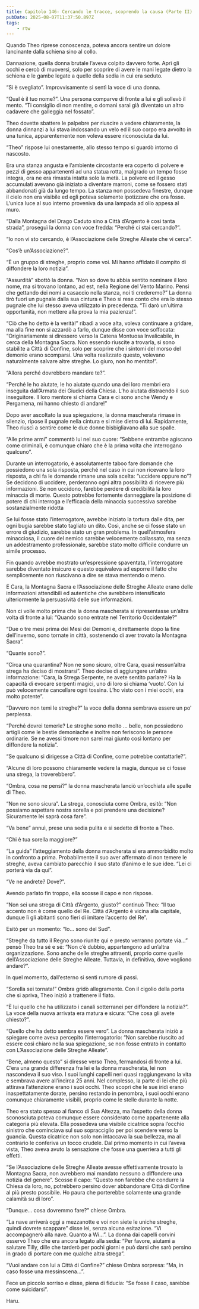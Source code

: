 ```yaml
---
title: Capitolo 146- Cercando le tracce, scoprendo la causa (Parte II)
pubDate: 2025-08-07T11:37:50.897Z
tags:
    - rtw
---
```



Quando Theo riprese conoscenza, poteva ancora sentire un dolore lancinante dalla schiena sino al collo.


Dannazione, quella donna brutale l’aveva colpito davvero forte. Aprì gli occhi e cercò di muoversi, solo per scoprire di avere le mani legate dietro la schiena e le gambe legate a quelle della sedia in cui era seduto.


“Si è svegliato”. Improvvisamente si sentì la voce di una donna.


“Qual è il tuo nome?”. Una persona comparve di fronte a lui e gli sollevò il mento. “Ti consiglio di non mentire, o domani sarai già diventato un altro cadavere che galleggia nel fossato”.


Theo dovette sbattere le palpebre per riuscire a vedere chiaramente, la donna dinnanzi a lui stava indossando un velo ed il suo corpo era avvolto in una tunica, apparentemente non voleva essere riconosciuta da lui.


“Theo” rispose lui onestamente, allo stesso tempo si guardò intorno di nascosto.


Era una stanza angusta e l’ambiente circostante era coperto di polvere e pezzi di gesso appartenenti ad una statua rotta, malgrado un tempo fosse integra, ora ne era rimasta intatta solo la metà. La polvere ed il gesso accumulati avevano già iniziato a diventare marroni, come se fossero stati abbandonati già da lungo tempo. La stanza non possedeva finestre, dunque il cielo non era visibile ed egli poteva solamente ipotizzare che ora fosse. L’unica luce al suo interno proveniva da una lampada ad olio appesa al muro.


“Dalla Montagna del Drago Caduto sino a Città d’Argento è così tanta strada”, proseguì la donna con voce fredda: “Perché ci stai cercando?”.


“Io non vi sto cercando, è l’Associazione delle Streghe Alleate che vi cerca”.


“Cos’è un’Associazione?”.


“Ѐ un gruppo di streghe, proprio come voi. Mi hanno affidato il compito di diffondere la loro notizia”.


“Assurdità” sbottò la donna. “Non so dove tu abbia sentito nominare il loro nome, ma si trovano lontano, ad est, nella Regione del Vento Marino. Pensi che gettando dei nomi a casaccio nella stanza, noi ti crederemo?” La donna tirò fuori un pugnale dalla sua cintura e Theo si rese conto che era lo stesso pugnale che lui stesso aveva utilizzato in precedenza. “Ti darò un’ultima opportunità, non mettere alla prova la mia pazienza!”.


“Ciò che ho detto è la verità!” ribadì a voce alta, voleva continuare a gridare, ma alla fine non si azzardò a farlo, dunque disse con voce soffocata: “Originariamente si diressero verso la Catena Montuosa Invalicabile, in cerca della Montagna Sacra. Non essendo riuscite a trovarla, si sono stabilite a Città di Confine, solo per scoprire che i sintomi del morso del demonio erano scomparsi. Una volta realizzato questo, volevano naturalmente salvare altre streghe. Lo giuro, non ho mentito!”.


“Allora perché dovrebbero mandare te?”.


“Perché le ho aiutate, le ho aiutate quando una dei loro membri era inseguita dall’Armata dei Giudici della Chiesa. L’ho aiutata distraendo il suo inseguitore. Il loro mentore si chiama Cara e ci sono anche Wendy e Pergamena, mi hanno chiesto di andare!”


Dopo aver ascoltato la sua spiegazione, la donna mascherata rimase in silenzio, ripose il pugnale nella cintura e si mise dietro di lui. Rapidamente, Theo riuscì a sentire come le due donne bisbigliavano alla sue spalle.


“Alle prime armi” commentò lui nel suo cuore: “Sebbene entrambe agiscano come criminali, è comunque chiaro che è la prima volta che interrogano qualcuno”.


Durante un interrogatorio, è assolutamente taboo fare domande che possiedono una sola risposta, perché nel caso in cui non ricevano la loro risposta, a chi fa le domande rimane una sola scelta: “uccidere oppure no”? Se decidono di uccidere, perderanno ogni altra possibilità di ricevere più informazioni. Se non uccidono, farebbe perdere di credibilità la loro minaccia di morte. Questo potrebbe fortemente danneggiare la posizione di potere di chi interroga e l’efficacia della minaccia successiva sarebbe sostanzialmente ridotta


Se lui fosse stato l’interrogatore, avrebbe iniziato la tortura dalle dita, per ogni bugia sarebbe stato tagliato un dito. Così, anche se ci fosse stato un errore di giudizio, sarebbe stato un gran problema. In quell’atmosfera minacciosa, il cuore del nemico sarebbe velocemente collassato, ma senza un addestramento professionale, sarebbe stato molto difficile condurre un simile processo.


Fin quando avrebbe mostrato un’espressione spaventata, l’interrogatore sarebbe diventato insicuro e questo equivaleva ad esporre il fatto che semplicemente non riuscivano a dire se stava mentendo o meno.


E Cara, la Montagna Sacra e l’Associazione delle Streghe Alleate erano delle informazioni attendibili ed autentiche che avrebbero intensificato ulteriormente la persuasività delle sue informazioni.


Non ci volle molto prima che la donna mascherata si ripresentasse un’altra volta di fronte a lui: “Quando sono entrate nel Territorio Occidentale?”


“Due o tre mesi prima dei Mesi dei Demoni e, direttamente dopo la fine dell’inverno, sono tornate in città, sostenendo di aver trovato la Montagna Sacra”.


“Quante sono?”.


“Circa una quarantina? Non ne sono sicuro, oltre Cara, quasi nessun’altra strega ha deciso di mostrarsi”.  Theo decise di aggiungere un’altra informazione: “Cara, la Strega Serpente, ne avete sentito parlare? Ha la capacità di evocare serpenti magici, uno di loro si chiama ‘vuoto’. Con lui può velocemente cancellare ogni tossina. L’ho visto con i miei occhi, era molto potente”.


“Davvero non temi le streghe?” la voce della donna sembrava essere un po’ perplessa.


“Perché dovrei temerle? Le streghe sono molto … belle, non possiedono artigli come le bestie demoniache e inoltre non feriscono le persone ordinarie. Se ne avessi timore non sarei mai giunto così lontano per diffondere la notizia”.


“Se qualcuno si dirigesse a Città di Confine, come potrebbe contattarle?”.


“Alcune di loro possono chiaramente vedere la magia, dunque se ci fosse una strega, la troverebbero”.


“Ombra, cosa ne pensi?” la donna mascherata lanciò un’occhiata alle spalle di Theo.


“Non ne sono sicura”. La strega, conosciuta come Ombra, esitò: “Non possiamo aspettare nostra sorella e poi prendere una decisione? Sicuramente lei saprà cosa fare”.


“Va bene” annuì, prese una sedia pulita e si sedette di fronte a Theo.


“Chi è tua sorella maggiore?”


“La guida” l’atteggiamento della donna mascherata si era ammorbidito molto in confronto a prima. Probabilmente il suo aver affermato di non temere le streghe, aveva cambiato parecchio il suo stato d’animo e le sue idee. “Lei ci porterà via da qui”.


“Ve ne andrete? Dove?”.


Avendo parlato fin troppo, ella scosse il capo e non rispose.


“Non sei una strega di Città d’Argento, giusto?” continuò Theo: “Il tuo accento non è come quello del Re. Città d’Argento è vicina alla capitale, dunque lì gli abitanti sono fieri di imitare l’accento del Re”.


Esitò per un momento: “Io… sono del Sud”.


“Streghe da tutto il Regno sono riunite qui e presto verranno portate via…” pensò Theo tra sé e sé: “Non c’è dubbio, appartengono ad un’altra organizzazione. Sono anche delle streghe attraenti, proprio come quelle dell’Associazione delle Streghe Alleate. Tuttavia, in definitiva, dove vogliono andare?”.


In quel momento, dall’esterno si sentì rumore di passi.


“Sorella sei tornata!” Ombra gridò allegramente. Con il cigolio della porta che si apriva, Theo iniziò a trattenere il fiato.


“Ѐ lui quello che ha utilizzato i canali sotterranei per diffondere la notizia?”. La voce della nuova arrivata era matura e sicura: “Che cosa gli avete chiesto?”.


“Quello che ha detto sembra essere vero”. La donna mascherata iniziò a spiegare come aveva percepito l’interrogatorio: “Non sarebbe riuscito ad essere così chiaro nella sua spiegazione, se non fosse entrato in contatto con L’Associazione delle Streghe Alleate”.


“Bene, almeno questo” si diresse verso Theo, fermandosi di fronte a lui. C’era una grande differenza fra lei e la donna mascherata, lei non nascondeva il suo viso. I suoi lunghi capelli neri quasi raggiungevano la vita e sembrava avere all’incirca 25 anni. Nel complesso, la parte di lei che più attirava l’attenzione erano i suoi occhi. Theo scoprì che le sue iridi erano inaspettatamente dorate, persino restando in penombra, i suoi occhi erano comunque chiaramente visibili, proprio come le stelle durante la notte.


Theo era stato spesso al fianco di Sua Altezza, ma l’aspetto della donna sconosciuta poteva comunque essere considerato come appartenente alla categoria più elevata. Ella possedeva una visibile cicatrice sopra l’occhio sinistro che cominciava sul suo sopracciglio per poi scendere verso la guancia. Questa cicatrice non solo non intaccava la sua bellezza, ma al contrario le conferiva un tocco crudele. Dal primo momento in cui l’aveva vista, Theo aveva avuto la sensazione che fosse una guerriera a tutti gli effetti.


“Se l’Associazione delle Streghe Alleate avesse effettivamente trovato la Montagna Sacra, non avrebbero mai mandato nessuno a diffondere una notizia del genere”. Scosse il capo: “Questo non farebbe che condurre la Chiesa da loro, no, potrebbero persino dover abbandonare Città di Confine al più presto possibile. Ho paura che porterebbe solamente una grande calamità su di loro”.


“Dunque… cosa dovremmo fare?” chiese Ombra.


“La nave arriverà oggi a mezzanotte e voi non siete le uniche streghe, quindi dovrete scappare” disse lei, senza alcuna esitazione. “Vi accompagnerò alla nave. Quanto a Wi…”. La donna dai capelli corvini osservò Theo che era ancora legato alla sedia: “Per favore, aiutami a salutare Tilly, dille che tarderò per pochi giorni e può darsi che sarò persino in grado di portare con me qualche altra strega”.


“Vuoi andare con lui a Città di Confine?” chiese Ombra sorpresa: “Ma, in caso fosse una messinscena…”.


Fece un piccolo sorriso e disse, piena di fiducia: “Se fosse il caso, sarebbe come suicidarsi”.




Haru.
                                
                        



